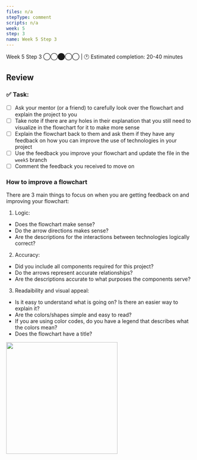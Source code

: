 ```yaml
---
files: n/a
stepType: comment
scripts: n/a
week: 5
step: 3
name: Week 5 Step 3
---
```

Week 5 Step 3 ◯◯⬤◯◯ | 🕐 Estimated completion: 20-40 minutes

## Review

### ✅  Task:

- [ ] Ask your mentor (or a friend) to carefully look over the flowchart and explain the project to you
- [ ] Take note if there are any holes in their explanation that you still need to visualize in the flowchart for it to make more sense
- [ ] Explain the flowchart back to them and ask them if they have any feedback on how you can improve the use of technologies in your project
- [ ] Use the feedback you improve your flowchart and update the file in the `week5` branch
- [ ] Comment the feedback you received to move on

### How to improve a flowchart
There are 3 main things to focus on when you are getting feedback on and improving your flowchart:
1. Logic:
  - Does the flowchart make sense?
  - Do the arrow directions makes sense?
  - Are the descriptions for the interactions between technologies logically correct?
2. Accuracy: 
  - Did you include all components required for this project?
  - Do the arrows represent accurate relationships?
  - Are the descriptions accurate to what purposes the components serve?
3. Readaibility and visual appeal:
  - Is it easy to understand what is going on? Is there an easier way to explain it?
  - Are the colors/shapes simple and easy to read?
  - If you are using color codes, do you have a legend that describes what the colors mean?
  - Does the flowchart have a title?

<img src="https://github.com/natalieh235/songrecproject/raw/master/tutorial/images/flowchart.png" width=300/>